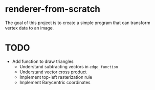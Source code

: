 # renderer-from-scratch

The goal of this project is to create a simple program that can transform vertex data to an image.

# TODO

- Add function to draw triangles
    - Understand subtracting vectors in `edge_function`
    - Understand vector cross product
    - Implement top-left rasterization rule
    - Implement Barycentric coordinates
